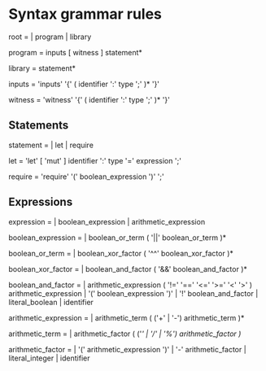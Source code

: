 # Syntax grammar rules

root =
  | program
  | library

program =
    inputs
    [ witness ]
    statement*

library =
    statement*

inputs =
    'inputs' '{'
    ( identifier ':' type ';' )*
    '}'

witness =
    'witness' '{'
    ( identifier ':' type ';' )*
    '}'

## Statements
statement = 
  | let
  | require

let = 'let' [ 'mut' ] identifier ':' type '=' expression ';'

require = 'require' '(' boolean_expression ')' ';'

## Expressions

expression = 
  | boolean_expression
  | arithmetic_expression

boolean_expression = 
  | boolean_or_term ( '||' boolean_or_term )*

boolean_or_term =
  | boolean_xor_factor ( '^^' boolean_xor_factor )*

boolean_xor_factor =
  | boolean_and_factor ( '&&' boolean_and_factor )*

boolean_and_factor =
  | arithmetic_expression ( '!=' '==' '<=' '>=' '<' '>' ) arithmetic_expression
  | '(' boolean_expression ')'
  | '!' boolean_and_factor
  | literal_boolean
  | identifier

arithmetic_expression = 
  | arithmetic_term ( ('+' | '-') arithmetic_term )*

arithmetic_term =
  | arithmetic_factor ( ('*' | '/' | '%') arithmetic_factor )*

arithmetic_factor =
  | '(' arithmetic_expression ')'
  | '-' arithmetic_factor
  | literal_integer
  | identifier

